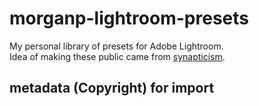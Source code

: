 morganp-lightroom-presets
=========================

My personal library of presets for Adobe Lightroom.   
Idea of making these public came from [synapticism](https://github.com/synapticism/synaptic-lightroom-presets).

metadata (Copyright) for import
--





